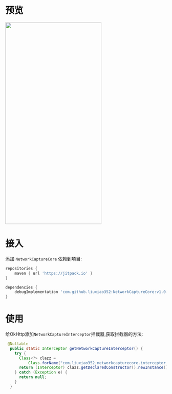 # 预览
<img width="300" height="630" src="preview.gif"/>

# 接入
添加 `NetworkCaptureCore` 依赖到项目:
```groovy
repositories {
    maven { url 'https://jitpack.io' }
}

dependencies {
    debugImplementation 'com.github.liuxiao352:NetworkCaptureCore:v1.0.1'
}
```

# 使用
给OkHttp添加`NetworkCaptureInterceptor`拦截器,获取拦截器的方法:
```java
 @Nullable
  public static Interceptor getNetworkCaptureInterceptor() {
    try {
      Class<?> clazz =
          Class.forName("com.liuxiao352.networkcapturecore.interceptor.NetworkCaptureInterceptor");
      return (Interceptor) clazz.getDeclaredConstructor().newInstance();
    } catch (Exception e) {
      return null;
    }
  }
```
